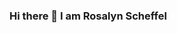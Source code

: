 ### Hi there 👋 I am Rosalyn Scheffel
<!-- banner -->
<!-- about me -->


<div align="center">

<!-- skills -->
<!-- <h4>Languages</h4>
<h4>Frameworks</h4> -->

<!-- socials/contact -->
<!-- linkedIn/certs -->   
</div>



<!--
**RosalynS78/RosalynS78** is a ✨ _special_ ✨ repository because its `README.md` (this file) appears on your GitHub profile.

Here are some ideas to get you started:

- 🔭 I’m currently working on ...
- 🌱 I’m currently learning ...
- 👯 I’m looking to collaborate on ...
- 🤔 I’m looking for help with ...
- 💬 Ask me about ...
- 📫 How to reach me: ...
- 😄 Pronouns: ...
- ⚡ Fun fact: ...
-->
